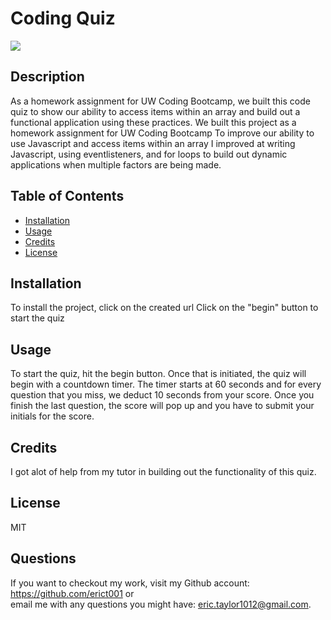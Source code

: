 # Coding Quiz

<a href="https://img.shields.io/badge/License-MIT-brightgreen"><img src="https://img.shields.io/badge/License-MIT-brightgreen"></a>

## Description
As a homework assignment for UW Coding Bootcamp, we built this code quiz to show our ability to access items within an array and build out a functional application using these practices.
We built this project as a homework assignment for UW Coding Bootcamp
To improve our ability to use Javascript and access items within an array
I improved at writing Javascript, using eventlisteners, and for loops to build out dynamic applications when multiple factors are being made.

## Table of Contents
* [Installation](#Installation)
* [Usage](#Usage)
* [Credits](#Credits)
* [License](#License)

## Installation
To install the project, click on the created url
Click on the "begin" button to start the quiz



## Usage
To start the quiz, hit the begin button. Once that is initiated, the quiz will begin with a countdown timer. The timer starts at 60 seconds and for every question that you miss, we deduct 10 seconds from your score. Once you finish the last question, the score will pop up and you have to submit your initials for the score. 

## Credits
I got alot of help from my tutor in building out the functionality of this quiz. 

## License
MIT

## Questions
If you want to checkout my work, visit my Github account: https://github.com/erict001 or <br>
email me with any questions you might have: eric.taylor1012@gmail.com.
